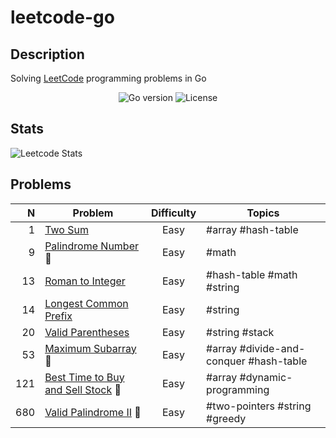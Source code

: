 # leetcode-go

## Description

Solving [LeetCode](https://leetcode.com/) programming problems in Go

<p align='center'>
  <img alt="Go version" src="https://img.shields.io/badge/Go-v1.17-26C2F0">
  <img alt="License" src="https://img.shields.io/github/license/ju-popov/leetcode-go?label=License"></a>
</p>

## Stats

![Leetcode Stats](https://leetcode.card.workers.dev/?username=ju-popov&style=auto)

## Problems

|   N | Problem                                                               | Difficulty | Topics                                 |
|----:|-----------------------------------------------------------------------|:----------:|----------------------------------------|
|   1 | [Two Sum][two-sum]                                                    |    Easy    | #array #hash-table                     |
|   9 | [Palindrome Number][palindrome-number] 🤔                             |    Easy    | #math                                  |
|  13 | [Roman to Integer][roman-to-integer]                                  |    Easy    | #hash-table #math #string              |
|  14 | [Longest Common Prefix][longest-common-prefix]                        |    Easy    | #string                                |
|  20 | [Valid Parentheses][valid-parentheses]                                |    Easy    | #string #stack                         |
|  53 | [Maximum Subarray][maximum-subarray] 🤔                               |    Easy    | #array #divide-and-conquer #hash-table |
| 121 | [Best Time to Buy and Sell Stock][best-time-to-buy-and-sell-stock] 🤔 |    Easy    | #array #dynamic-programming            |
| 680 | [Valid Palindrome II][valid-palindrome-ii] 🤔                         |    Easy    | #two-pointers #string #greedy          |

[two-sum]: https://github.com/ju-popov/leetcode-go/tree/main/problems/two-sum
[palindrome-number]: https://github.com/ju-popov/leetcode-go/tree/main/problems/palindrome-number
[roman-to-integer]: https://github.com/ju-popov/leetcode-go/tree/main/problems/roman-to-integer
[longest-common-prefix]: https://github.com/ju-popov/leetcode-go/tree/main/problems/longest-common-prefix
[valid-parentheses]: https://github.com/ju-popov/leetcode-go/tree/main/problems/valid-parentheses
[maximum-subarray]: https://github.com/ju-popov/leetcode-go/tree/main/problems/maximum-subarray
[best-time-to-buy-and-sell-stock]: https://github.com/ju-popov/leetcode-go/tree/main/problems/best-time-to-buy-and-sell-stock
[valid-palindrome-ii]: https://github.com/ju-popov/leetcode-go/tree/main/problems/valid-palindrome-ii
